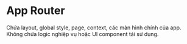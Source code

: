 # App Router

Chứa layout, global style, page, context, các màn hình chính của app.
Không chứa logic nghiệp vụ hoặc UI component tái sử dụng.
